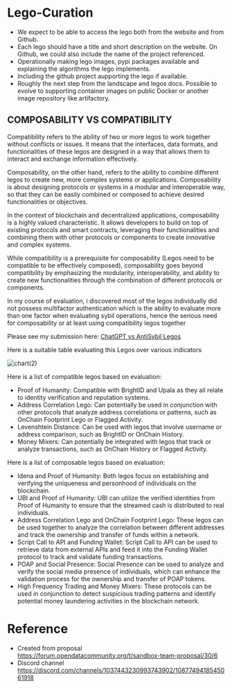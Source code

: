 # Lego-Curation
- We expect to be able to access the lego both from the website and from Github. 
- Each lego should have a title and short description on the website. On Github, we could also include the name of the project referenced. 
- Operationally making lego images, pypi packages available and explaining the algorithms the lego implements. 
- Including the github project aupporting the lego if available. 
- Roughly the next step from the landscape and legos docs. Possible to evolve to supporting container images on public Docker or another image repository like artifactory.

## COMPOSABILITY VS COMPATIBILITY

Compatibility refers to the ability of two or more legos to work together without conflicts or issues. It means that the interfaces, data formats, and functionalities of these legos are designed in a way that allows them to interact and exchange information effectively.

Composability, on the other hand, refers to the ability to combine different legos to create new, more complex systems or applications. Composability is about designing protocols or systems in a modular and interoperable way, so that they can be easily combined or composed to achieve desired functionalities or objectives.

In the context of blockchain and decentralized applications, composability is a highly valued characteristic. It allows developers to build on top of existing protocols and smart contracts, leveraging their functionalities and combining them with other protocols or components to create innovative and complex systems.

While compatibility is a prerequisite for composability (Legos need to be compatible to be effectively composed), composability goes beyond compatibility by emphasizing the modularity, interoperability, and ability to create new functionalities through the combination of different protocols or components.

In my course of evaluation, i discovered most of the legos individually did not possess multifactor authentication which is the ability to evaluate more than one factor when evaluating sybil operations, hence the serious need for composability or at least using compatibility legos together

Please see my submission here: [ChatGPT vs AntiSybil Legos](https://github.com/AdedamolaXL/ChatGPT-vs-AntiSybil-Legos)

Here is a suitable table evaluating this Legos over various indicators

![chart(2)](https://github.com/AdedamolaXL/Lego-Curation/assets/66562380/4802dfb7-7a11-4665-a936-3a71f97960cb)

Here is a list of compatible legos based on evaluation:
* Proof of Humanity: Compatible with BrightID and Upala as they all relate to identity verification and reputation systems.
* Address Correlation Lego: Can potentially be used in conjunction with other protocols that analyze address correlations or patterns, such as OnChain Footprint Lego or Flagged Activity.
* Levenshtein Distance: Can be used with legos that involve username or address comparison, such as BrightID or OnChain History.
* Money Mixers: Can potentially be integrated with legos that track or analyze transactions, such as OnChain History or Flagged Activity.

Here is a list of composable legos based on evaluation:
* Idena and Proof of Humanity: Both legos focus on establishing and verifying the uniqueness and personhood of individuals on the blockchain.
* UBI and Proof of Humanity: UBI can utilize the verified identities from Proof of Humanity to ensure that the streamed cash is distributed to real individuals.
* Address Correlation Lego and OnChain Footprint Lego: These legos can be used together to analyze the correlation between different addresses and track the ownership and transfer of funds within a network.
* Script Call to API and Funding Wallet: Script Call to API can be used to retrieve data from external APIs and feed it into the Funding Wallet protocol to track and validate funding transactions.
* POAP and Social Presence: Social Presence can be used to analyze and verify the social media presence of individuals, which can enhance the validation process for the ownership and transfer of POAP tokens.
* High Frequency Trading and Money Mixers: These protocols can be used in conjunction to detect suspicious trading patterns and identify potential money laundering activities in the blockchain network.


# Reference 
- Created from proposal https://forum.opendatacommunity.org/t/sandbox-team-proposal/30/6
- Discord channel https://discord.com/channels/1037443230993743902/1087749418545061918
